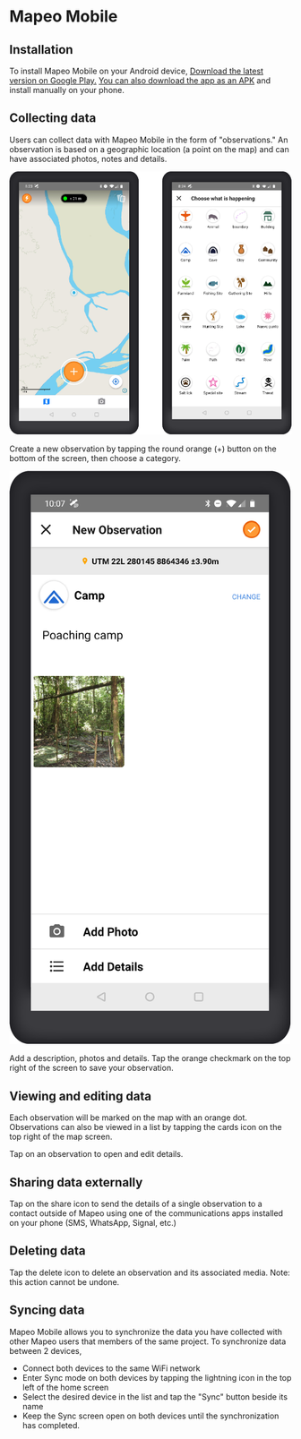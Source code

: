 # Mapeo Mobile

## Installation

To install Mapeo Mobile on your Android device, ​[Download the latest version on Google Play.](https://play.google.com/store/apps/details?id=com.mapeo&hl=en_US)​ ​[You can also download the app as an APK](https://digital-democracy.org/mapeo/latest/android) and install manually on your phone. ​

## Collecting data

Users can collect data with Mapeo Mobile in the form of "observations." An observation is based on a geographic location \(a point on the map\) and can have associated photos, notes and details.   


![](../.gitbook/assets/mm-create-observation.png)

Create a new observation by tapping the round orange \(+\) button on the bottom of the screen, then choose a category.

![](../.gitbook/assets/mm-observation-add-details.png)

Add a description, photos and details. Tap the orange checkmark on the top right of the screen to save your observation.

## Viewing and editing data

Each observation will be marked on the map with an orange dot. Observations can also be viewed in a list by tapping the cards icon on the top right of the map screen.

Tap on an observation to open and edit details.

## Sharing data externally

Tap on the share icon to send the details of a single observation to a contact outside of Mapeo using one of the communications apps installed on your phone \(SMS, WhatsApp, Signal, etc.\)

## Deleting data

Tap the delete icon to delete an observation and its associated media. Note: this action cannot be undone.

## Syncing data

Mapeo Mobile allows you to synchronize the data you have collected with other Mapeo users that members of the same project. To synchronize data between 2 devices,

* Connect both devices to the same WiFi network
* Enter Sync mode on both devices by tapping the lightning icon in the top left of the home screen
* Select the desired device in the list and tap the "Sync" button beside its name
* Keep the Sync screen open on both devices until the synchronization has completed.

